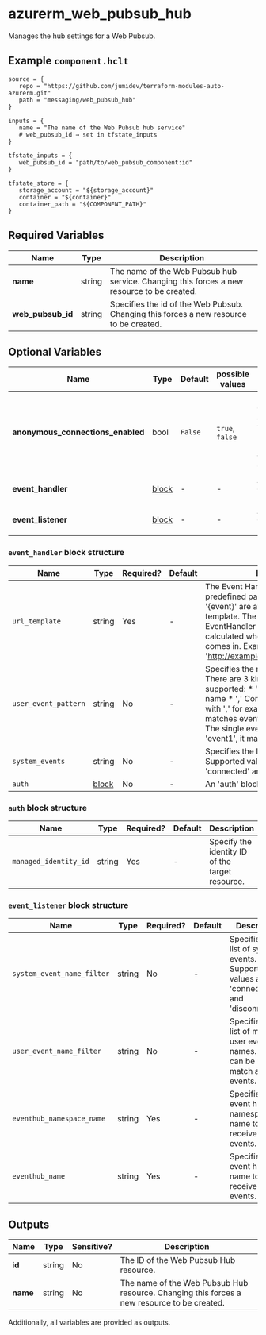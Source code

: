 # azurerm_web_pubsub_hub

Manages the hub settings for a Web Pubsub.

## Example `component.hclt`

```hcl
source = {
   repo = "https://github.com/jumidev/terraform-modules-auto-azurerm.git"   
   path = "messaging/web_pubsub_hub"   
}

inputs = {
   name = "The name of the Web Pubsub hub service"   
   # web_pubsub_id → set in tfstate_inputs
}

tfstate_inputs = {
   web_pubsub_id = "path/to/web_pubsub_component:id"   
}

tfstate_store = {
   storage_account = "${storage_account}"   
   container = "${container}"   
   container_path = "${COMPONENT_PATH}"   
}

```

## Required Variables

| Name | Type |  Description |
| ---- | --------- |  ----------- |
| **name** | string |  The name of the Web Pubsub hub service. Changing this forces a new resource to be created. | 
| **web_pubsub_id** | string |  Specifies the id of the Web Pubsub. Changing this forces a new resource to be created. | 

## Optional Variables

| Name | Type |  Default  |  possible values |  Description |
| ---- | --------- |  ----------- | ----------- | ----------- |
| **anonymous_connections_enabled** | bool |  `False`  |  `true`, `false`  |  Is anonymous connections are allowed for this hub? Defaults to `false`. Possible values are `true`, `false`. | 
| **event_handler** | [block](#event_handler-block-structure) |  -  |  -  |  An `event_handler` block. | 
| **event_listener** | [block](#event_listener-block-structure) |  -  |  -  |  An `event_listener` block. | 

### `event_handler` block structure

| Name | Type | Required? | Default | Description |
| ---- | ---- | --------- | ------- | ----------- |
| `url_template` | string | Yes | - | The Event Handler URL Template. Two predefined parameters '{hub}' and '{event}' are available to use in the template. The value of the EventHandler URL is dynamically calculated when the client request comes in. Example: 'http://example.com/api/{hub}/{event}'. |
| `user_event_pattern` | string | No | - | Specifies the matching event names. There are 3 kind of patterns supported: * '*' matches any event name * ',' Combine multiple events with ',' for example 'event1,event2', it matches event 'event1' and 'event2' * The single event name, for example 'event1', it matches 'event1'. |
| `system_events` | string | No | - | Specifies the list of system events. Supported values are 'connect', 'connected' and 'disconnected'. |
| `auth` | [block](#auth-block-structure) | No | - | An 'auth' block. |

### `auth` block structure

| Name | Type | Required? | Default | Description |
| ---- | ---- | --------- | ------- | ----------- |
| `managed_identity_id` | string | Yes | - | Specify the identity ID of the target resource. |

### `event_listener` block structure

| Name | Type | Required? | Default | Description |
| ---- | ---- | --------- | ------- | ----------- |
| `system_event_name_filter` | string | No | - | Specifies the list of system events. Supported values are 'connected' and 'disconnected'. |
| `user_event_name_filter` | string | No | - | Specifies the list of matching user event names. '['*']' can be used to match all events. |
| `eventhub_namespace_name` | string | Yes | - | Specifies the event hub namespace name to receive the events. |
| `eventhub_name` | string | Yes | - | Specifies the event hub name to receive the events. |



## Outputs

| Name | Type | Sensitive? | Description |
| ---- | ---- | --------- | --------- |
| **id** | string | No  | The ID of the Web Pubsub Hub resource. | 
| **name** | string | No  | The name of the Web Pubsub Hub resource. Changing this forces a new resource to be created. | 

Additionally, all variables are provided as outputs.
